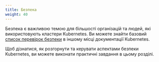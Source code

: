 ```yaml
---
title: Безпека
weight: 40
---
```


Безпека є важливою темою для більшості організацій та людей, які використовують кластери Kubernetes. Ви можете знайти базовий [список перевірок безпеки](/uk/docs/concepts/security/security-checklist/) в іншому місці документації Kubernetes.

Щоб дізнатися, як розгорнути та керувати аспектами безпеки Kubernetes, ви можете виконати практичні завдання в цьому розділі.
